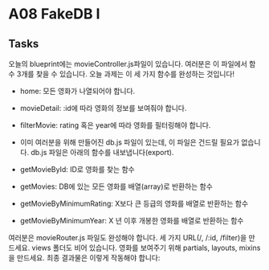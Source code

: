 # A08 FakeDB I

## Tasks

오늘의 blueprint에는 movieController.js파일이 있습니다. 여러분은 이 파일에서 함수 3개를 찾을 수 있습니다. 오늘 과제는 이 세 가지 함수를 완성하는 것입니다!

- home: 모든 영화가 나열되어야 합니다.
- movieDetail: :id에 따라 영화의 정보를 보여줘야 합니다.
- filterMovie: rating 혹은 year에 따라 영화를 필터링해야 합니다.
- 이미 여러분을 위해 만들어진 db.js 파일이 있는데, 이 파일은 건드릴 필요가 없습니다. db.js 파일은 아래의 함수를 내보냅니다(export).

- getMovieById: ID로 영화를 찾는 함수
- getMovies: DB에 있는 모든 영화를 배열(array)로 반환하는 함수
- getMovieByMinimumRating: X보다 큰 등급의 영화를 배열로 반환하는 함수
- getMovieByMinimumYear: X 년 이후 개봉한 영화를 배열로 반환하는 함수

여러분은 movieRouter.js 파일도 완성해야 합니다. 세 가지 URL(/, /:id, /filter)을 만드세요. views 폴더도 비어 있습니다. 영화를 보여주기 위해 partials, layouts, mixins 을 만드세요. 최종 결과물은 이렇게 작동해야 합니다:
